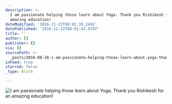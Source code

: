 ```yaml
---
description: >-
  I am passionate helping those learn about Yoga. Thank you Rishikesh for an
  amazing education!
dateModified: '2016-11-22T08:01:39.249Z'
datePublished: '2016-11-22T08:01:42.979Z'
title: ''
author: []
publisher: {}
via: {}
sourcePath: >-
  _posts/2016-08-18-i-am-passionate-helping-those-learn-about-yoga-thank-you-ri.md
inFeed: true
starred: false
_type: Blurb

---
```

![I am passionate helping those learn about Yoga. Thank you Rishikesh for an amazing education!](https://the-grid-user-content.s3-us-west-2.amazonaws.com/e8848dbf-03f3-4c42-a7db-b322cb40d128.png)